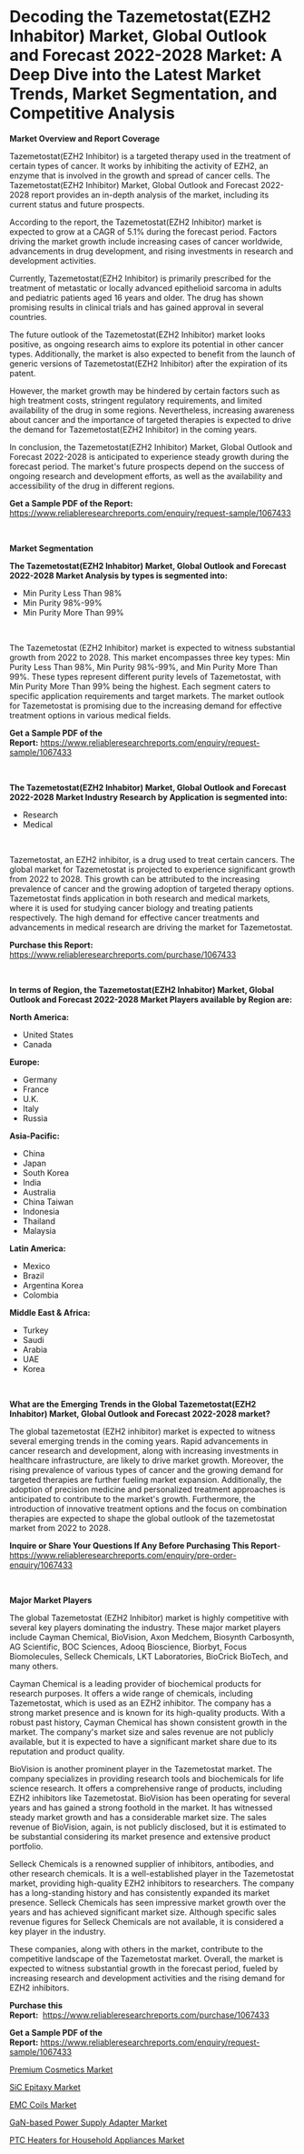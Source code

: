 <p><h1>Decoding the Tazemetostat(EZH2 Inhabitor) Market, Global Outlook and Forecast 2022-2028 Market: A Deep Dive into the Latest Market Trends, Market Segmentation, and Competitive Analysis</h1></p><p><strong>Market Overview and Report Coverage</strong></p>
<p><p>Tazemetostat(EZH2 Inhibitor) is a targeted therapy used in the treatment of certain types of cancer. It works by inhibiting the activity of EZH2, an enzyme that is involved in the growth and spread of cancer cells. The Tazemetostat(EZH2 Inhibitor) Market, Global Outlook and Forecast 2022-2028 report provides an in-depth analysis of the market, including its current status and future prospects.</p><p>According to the report, the Tazemetostat(EZH2 Inhibitor) market is expected to grow at a CAGR of 5.1% during the forecast period. Factors driving the market growth include increasing cases of cancer worldwide, advancements in drug development, and rising investments in research and development activities.</p><p>Currently, Tazemetostat(EZH2 Inhibitor) is primarily prescribed for the treatment of metastatic or locally advanced epithelioid sarcoma in adults and pediatric patients aged 16 years and older. The drug has shown promising results in clinical trials and has gained approval in several countries.</p><p>The future outlook of the Tazemetostat(EZH2 Inhibitor) market looks positive, as ongoing research aims to explore its potential in other cancer types. Additionally, the market is also expected to benefit from the launch of generic versions of Tazemetostat(EZH2 Inhibitor) after the expiration of its patent.</p><p>However, the market growth may be hindered by certain factors such as high treatment costs, stringent regulatory requirements, and limited availability of the drug in some regions. Nevertheless, increasing awareness about cancer and the importance of targeted therapies is expected to drive the demand for Tazemetostat(EZH2 Inhibitor) in the coming years.</p><p>In conclusion, the Tazemetostat(EZH2 Inhibitor) Market, Global Outlook and Forecast 2022-2028 is anticipated to experience steady growth during the forecast period. The market's future prospects depend on the success of ongoing research and development efforts, as well as the availability and accessibility of the drug in different regions.</p></p>
<p><strong>Get a Sample PDF of the Report:</strong> <a href="https://www.reliableresearchreports.com/enquiry/request-sample/1067433">https://www.reliableresearchreports.com/enquiry/request-sample/1067433</a></p>
<p>&nbsp;</p>
<p><strong>Market Segmentation</strong></p>
<p><strong>The Tazemetostat(EZH2 Inhabitor) Market, Global Outlook and Forecast 2022-2028 Market Analysis by types is segmented into:</strong></p>
<p><ul><li>Min Purity Less Than 98%</li><li>Min Purity 98%-99%</li><li>Min Purity More Than 99%</li></ul></p>
<p>&nbsp;</p>
<p><p>The Tazemetostat (EZH2 Inhibitor) market is expected to witness substantial growth from 2022 to 2028. This market encompasses three key types: Min Purity Less Than 98%, Min Purity 98%-99%, and Min Purity More Than 99%. These types represent different purity levels of Tazemetostat, with Min Purity More Than 99% being the highest. Each segment caters to specific application requirements and target markets. The market outlook for Tazemetostat is promising due to the increasing demand for effective treatment options in various medical fields.</p></p>
<p><strong>Get a Sample PDF of the Report:</strong>&nbsp;<a href="https://www.reliableresearchreports.com/enquiry/request-sample/1067433">https://www.reliableresearchreports.com/enquiry/request-sample/1067433</a></p>
<p>&nbsp;</p>
<p><strong>The Tazemetostat(EZH2 Inhabitor) Market, Global Outlook and Forecast 2022-2028 Market Industry Research by Application is segmented into:</strong></p>
<p><ul><li>Research</li><li>Medical</li></ul></p>
<p>&nbsp;</p>
<p><p>Tazemetostat, an EZH2 inhibitor, is a drug used to treat certain cancers. The global market for Tazemetostat is projected to experience significant growth from 2022 to 2028. This growth can be attributed to the increasing prevalence of cancer and the growing adoption of targeted therapy options. Tazemetostat finds application in both research and medical markets, where it is used for studying cancer biology and treating patients respectively. The high demand for effective cancer treatments and advancements in medical research are driving the market for Tazemetostat.</p></p>
<p><strong>Purchase this Report:</strong>&nbsp; <a href="https://www.reliableresearchreports.com/purchase/1067433">https://www.reliableresearchreports.com/purchase/1067433</a></p>
<p>&nbsp;</p>
<p><strong>In terms of Region, the Tazemetostat(EZH2 Inhabitor) Market, Global Outlook and Forecast 2022-2028 Market Players available by Region are:</strong></p>
<p>
    <p> <strong> North America: </strong>
        <ul>
            <li>United States</li>
            <li>Canada</li>
        </ul>
        </p> 
    <p> <strong> Europe: </strong>
        <ul>
            <li>Germany</li>
            <li>France</li>
            <li>U.K.</li>
            <li>Italy</li>
            <li>Russia</li>
        </ul>
        </p> 
    <p> <strong> Asia-Pacific: </strong>
        <ul>
            <li>China</li>
            <li>Japan</li>
            <li>South Korea</li>
            <li>India</li>
            <li>Australia</li>
            <li>China Taiwan</li>
            <li>Indonesia</li>
            <li>Thailand</li>
            <li>Malaysia</li>
        </ul>
        </p> 
    <p> <strong> Latin America: </strong>
        <ul>
            <li>Mexico</li>
            <li>Brazil</li>
            <li>Argentina Korea</li>
            <li>Colombia</li>
        </ul>
        </p> 
    <p> <strong> Middle East & Africa: </strong>
        <ul>
            <li>Turkey</li>
            <li>Saudi</li>
            <li>Arabia</li>
            <li>UAE</li>
            <li>Korea</li>
        </ul>
    </p>
    </p>
<p>&nbsp;</p>
<p><strong>What are the Emerging Trends in the Global Tazemetostat(EZH2 Inhabitor) Market, Global Outlook and Forecast 2022-2028 market?</strong></p>
<p><p>The global tazemetostat (EZH2 inhibitor) market is expected to witness several emerging trends in the coming years. Rapid advancements in cancer research and development, along with increasing investments in healthcare infrastructure, are likely to drive market growth. Moreover, the rising prevalence of various types of cancer and the growing demand for targeted therapies are further fueling market expansion. Additionally, the adoption of precision medicine and personalized treatment approaches is anticipated to contribute to the market's growth. Furthermore, the introduction of innovative treatment options and the focus on combination therapies are expected to shape the global outlook of the tazemetostat market from 2022 to 2028.</p></p>
<p><strong>Inquire or Share Your Questions If Any Before Purchasing This Report</strong>- <a href="https://www.reliableresearchreports.com/enquiry/pre-order-enquiry/1067433">https://www.reliableresearchreports.com/enquiry/pre-order-enquiry/1067433</a></p>
<p>&nbsp;</p>
<p><strong>Major Market Players</strong></p>
<p><p>The global Tazemetostat (EZH2 Inhibitor) market is highly competitive with several key players dominating the industry. These major market players include Cayman Chemical, BioVision, Axon Medchem, Biosynth Carbosynth, AG Scientific, BOC Sciences, Adooq Bioscience, Biorbyt, Focus Biomolecules, Selleck Chemicals, LKT Laboratories, BioCrick BioTech, and many others.</p><p>Cayman Chemical is a leading provider of biochemical products for research purposes. It offers a wide range of chemicals, including Tazemetostat, which is used as an EZH2 inhibitor. The company has a strong market presence and is known for its high-quality products. With a robust past history, Cayman Chemical has shown consistent growth in the market. The company's market size and sales revenue are not publicly available, but it is expected to have a significant market share due to its reputation and product quality.</p><p>BioVision is another prominent player in the Tazemetostat market. The company specializes in providing research tools and biochemicals for life science research. It offers a comprehensive range of products, including EZH2 inhibitors like Tazemetostat. BioVision has been operating for several years and has gained a strong foothold in the market. It has witnessed steady market growth and has a considerable market size. The sales revenue of BioVision, again, is not publicly disclosed, but it is estimated to be substantial considering its market presence and extensive product portfolio.</p><p>Selleck Chemicals is a renowned supplier of inhibitors, antibodies, and other research chemicals. It is a well-established player in the Tazemetostat market, providing high-quality EZH2 inhibitors to researchers. The company has a long-standing history and has consistently expanded its market presence. Selleck Chemicals has seen impressive market growth over the years and has achieved significant market size. Although specific sales revenue figures for Selleck Chemicals are not available, it is considered a key player in the industry.</p><p>These companies, along with others in the market, contribute to the competitive landscape of the Tazemetostat market. Overall, the market is expected to witness substantial growth in the forecast period, fueled by increasing research and development activities and the rising demand for EZH2 inhibitors.</p></p>
<p><strong>Purchase this Report:</strong>&nbsp;&nbsp;<a href="https://www.reliableresearchreports.com/purchase/1067433">https://www.reliableresearchreports.com/purchase/1067433</a></p>
<p></p>
<p><strong>Get a Sample PDF of the Report:</strong>&nbsp;<a href="https://www.reliableresearchreports.com/enquiry/request-sample/1067433">https://www.reliableresearchreports.com/enquiry/request-sample/1067433</a></p>
<p><p><a href="https://medium.com/@hugthess010/premium-cosmetics-market-size-growth-forecast-2023-2030-45ea4d449d7d">Premium Cosmetics Market</a></p><p><a href="https://www.linkedin.com/pulse/decoding-sic-epitaxy-market-deep-dive-latest-trends-segmentation-tzh8e/">SiC Epitaxy Market</a></p><p><a href="https://www.reportprime.com/emc-coils-r5544">EMC Coils Market</a></p><p><a href="https://www.linkedin.com/pulse/gan-based-power-supply-adapter-market-insights-players-forecast-8k2ue/">GaN-based Power Supply Adapter Market</a></p><p><a href="https://www.reportprime.com/ptc-heaters-for-household-appliances-r5542">PTC Heaters for Household Appliances Market</a></p></p>